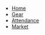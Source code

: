 <nav>
    <ul class="nav-menu nav-center">
        <li><a href="/lookingatyoufunny">Home</a></li>
        <li><a href="/lookingatyoufunny/gear">Gear</a></li>
        <li><a href="/lookingatyoufunny/attendance">Attendance</a></li>
        <li><a href="/lookingatyoufunny/market">Market</a></li>
    </ul>
</nav>